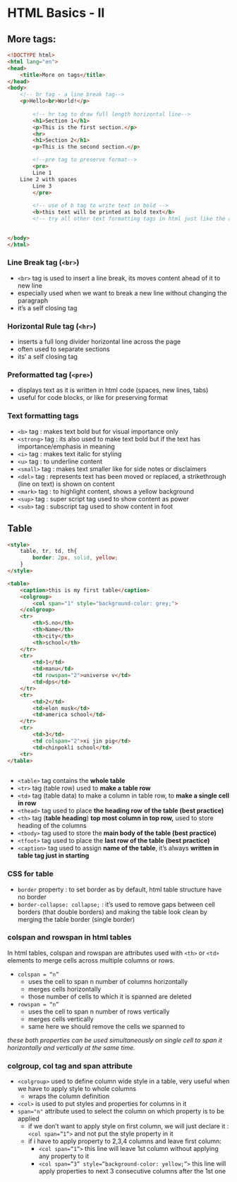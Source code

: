# HTML Basics - II

## More tags:

```html
<!DOCTYPE html>
<html lang="en">
<head>
    <title>More on tags</title>
</head>
<body>
    <!-- br tag - a line break tag-->
    <p>Hello<br>World!</p>
		
		<!-- hr tag to draw full length horizontal line-->
		<h1>Section 1</h1>
		<p>This is the first section.</p>
		<hr>
		<h1>Section 2</h1>
		<p>This is the second section.</p>

		<!--pre tag to preserve format-->
		<pre>
		Line 1
    Line 2 with spaces
		Line 3
		</pre>
		
		<!-- use of b tag to write text in bold -->
		<b>this text will be printed as bold text</b>
		<!-- try all other text formatting tags in html just like the above one-->

    
</body>
</html>
```

### Line Break tag (`<br>`)

- `<br>` tag is used to insert a line break, its moves content ahead of it to new line
- especially used when we want to break a new line without changing the paragraph
- it’s a self closing tag

### Horizontal Rule tag (`<hr>`)

- inserts a full long divider horizontal line across the page
- often used to separate sections
- its’ a self closing tag

### Preformatted tag (`<pre>`)

- displays text as it is written in html code (spaces, new lines, tabs)
- useful for code blocks, or like for preserving format

### Text formatting tags

- `<b>` tag : makes text bold but for visual importance only
- `<strong>` tag : its also used to make text bold but if the text has importance/emphasis in meaning
- `<i>` tag : makes text italic for styling
- `<u>` tag : to underline content
- `<small>` tag : makes text smaller like for side notes or disclaimers
- `<del>` tag : represents text has been moved or replaced, a strikethrough (line on text) is shown on content
- `<mark>` tag : to highlight content, shows a yellow background
- `<sup>` tag : super script tag used to show content as power
- `<sub>` tag : subscript tag used to show content in foot

## Table

```html
<style>
	table, tr, td, th{
		border: 2px, solid, yellow;
	}
</style>

<table>
	<caption>this is my first table</caption>
	<colgroup>
		<col span="1" style="background-color: grey;">
	</colgroup>
	<tr>
		<th>S.no</th>
		<th>Name</th>
		<th>city</th>
		<th>school</th>
	</tr>
	<tr>
		<td>1</td>
		<td>manu</td>
		<td rowspan="2">universe v</td>
		<td>dps</td>
	</tr>
	<tr>
		<td>2</td>
		<td>elon musk</td>
		<td>america school</td>
	</tr>
	<tr>
		<td>3</td>
		<td colspan="2">xi jin pig</td>
		<td>chinpokli school</td>
	<tr>
</table>
	
```

- `<table>` tag contains the **whole table**
- `<tr>` tag (table row) used to **make a table row**
- `<td>` tag (table data) to make a column in table row, to **make a single cell in row**
- `<thead>` tag used to place **the heading row** **of the table (best practice)**
- `<th>` tag (**table heading**) **top most column in top row,** used to store heading of the columns
- `<tbody>` tag used to store the **main body of the table (best practice)**
- `<tfoot>` tag used to place the **last row of the table (best practice)**
- `<caption>` tag used to assign **name of the table**, it’s always **written in table tag just in starting**

### **CSS for table**

- `border` property : to set border as by default, html table structure have no border
- `border-collapse: collapse;` : it’s used to remove gaps between cell borders (that double borders) and making the table look clean by merging the table border (single border)

### colspan and rowspan in html tables

In html tables, colspan and rowspan are attributes used with `<th>` or `<td>` elements to merge cells across multiple columns or rows.

- `colspan = “n”`
    - uses the cell to span n number of columns horizontally
    - merges cells horizontally
    - those number of cells to which it is spanned are deleted
- `rowspan = “n”`
    - uses the cell to span n number of rows vertically
    - merges cells vertically
    - same here we should remove the cells we spanned to

*these both properties can be used simultaneously on single cell to span it horizontally and vertically at the same time.*

### colgroup, col tag and span attribute

- `<colgroup>` used to define column wide style in a table, very useful when we have to apply style to whole columns
    - wraps the column definition
- `<col>` is used to put styles and properties for columns in it
- `span="n"` attribute used to select the column on which property is to be applied
    - if we don’t want to apply style on first column, we will just declare it :  `<col span=”1”>` and not put the style property in it
    - if i have to apply property to 2,3,4 columns and leave first column:
        - `<col span=”1”>` this line will leave 1st column without applying any property to it
        - `<col span=”3” style=”background-color: yellow;”>` this line will apply properties to next 3 consecutive columns after the 1st one